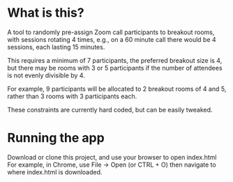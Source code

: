 # What is this?
A tool to randomly pre-assign Zoom call participants to breakout rooms, with sessions rotating 4 times, e.g., on a 60 minute call there would be 4 sessions, each lasting 15 minutes.

This requires a minimum of 7 participants, the preferred breakout size is 4, but there may be rooms with 3 or 5 participants if the number of attendees is not evenly divisible by 4.  

For example, 9 participants will be allocated to 2 breakout rooms of 4 and 5, rather than 3 rooms with 3 participants each. 

These constraints are currently hard coded, but can be easily tweaked. 

# Running the app
Download or clone this project, and use your browser to open index.html 
For example, in Chrome, use File -> Open (or CTRL + O) then navigate to where index.html is downloaded.
